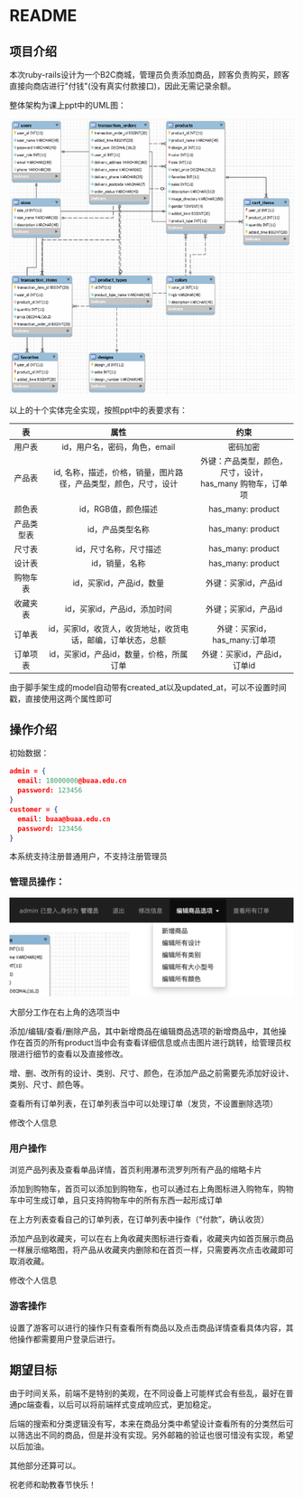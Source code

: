 # README

## 项目介绍 

本次ruby-rails设计为一个B2C商城，管理员负责添加商品，顾客负责购买，顾客直接向商店进行"付钱"(没有真实付款接口)，因此无需记录余额。

整体架构为课上ppt中的UML图：

![](./app/assets/images/uml.png)

以上的十个实体完全实现，按照ppt中的表要求有：

|     表     |                             属性                             |                             约束                             |
| :--------: | :----------------------------------------------------------: | :----------------------------------------------------------: |
|   用户表   |                id，用户名，密码，角色，email                 |                           密码加密                           |
|   产品表   | id, 名称，描述，价格，销量，图片路径，产品类型，颜色，尺寸，设计 | 外键：产品类型，颜色，尺寸，设计，<br />has_many 购物车，订单项 |
|   颜色表   |                     id，RGB值，颜色描述                      |                      has_many: product                       |
| 产品类型表 |                       id，产品类型名称                       |                      has_many: product                       |
|   尺寸表   |                    id，尺寸名称，尺寸描述                    |                      has_many: product                       |
|   设计表   |                        id，销量，名称                        |                      has_many: product                       |
|  购物车表  |                   id，买家id，产品id，数量                   |                     外键：买家id，产品id                     |
|  收藏夹表  |                 id，买家id，产品id，添加时间                 |                     外键；买家id，产品id                     |
|   订单表   | id，买家Id，收货人，收货地址，收货电话，邮编，订单状态，总额 |                外键：买家id，has_many:订单项                 |
|  订单项表  |           id，买家id，产品id，数量，价格，所属订单           |                 外键：买家id，产品id，订单id                 |

由于脚手架生成的model自动带有created_at以及updated_at，可以不设置时间戳，直接使用这两个属性即可



## 操作介绍

初始数据：

```json
admin = {
  email: 18000000@buaa.edu.cn
  password: 123456
}
customer = {
  email: buaa@buaa.edu.cn
  password: 123456
}
```

本系统支持注册普通用户，不支持注册管理员

### 管理员操作：

![](./readme_photo/admin.png)

大部分工作在右上角的选项当中

添加/编辑/查看/删除产品，其中新增商品在编辑商品选项的新增商品中，其他操作在首页的所有product当中会有查看详细信息或点击图片进行跳转，给管理员权限进行细节的查看以及直接修改。

增、删、改所有的设计、类别、尺寸、颜色，在添加产品之前需要先添加好设计、类别、尺寸、颜色等。

查看所有订单列表，在订单列表当中可以处理订单（发货，不设置删除选项）

修改个人信息

### 用户操作

浏览产品列表及查看单品详情，首页利用瀑布流罗列所有产品的缩略卡片

添加到购物车，首页可以添加到购物车，也可以通过右上角图标进入购物车，购物车中可生成订单，且只支持购物车中的所有东西一起形成订单

在上方列表查看自己的订单列表，在订单列表中操作（“付款”，确认收货）

添加产品到收藏夹，可以在右上角收藏夹图标进行查看，收藏夹内如首页展示商品一样展示缩略图，将产品从收藏夹内删除和在首页一样，只需要再次点击收藏即可取消收藏。

修改个人信息

### 游客操作

设置了游客可以进行的操作只有查看所有商品以及点击商品详情查看具体内容，其他操作都需要用户登录后进行。



 ## 期望目标

由于时间关系，前端不是特别的美观，在不同设备上可能样式会有些乱，最好在普通pc端查看，以后可以将前端样式变成响应式，更加稳定。

后端的搜索和分类逻辑没有写，本来在商品分类中希望设计查看所有的分类然后可以筛选出不同的商品，但是并没有实现。另外邮箱的验证也很可惜没有实现，希望以后加油。

其他部分还算可以。

祝老师和助教春节快乐！

